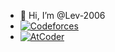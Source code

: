- 👋 Hi, I’m @Lev-2006
- [![Codeforces](https://badges.joonhyung.xyz/codeforces/lev1106.svg)](https://codeforces.com/profile/lev1106)
- [![AtCoder](https://badges.joonhyung.xyz/atcoder/lev1106.svg)](https://atcoder.jp/users/lev1106)

<!---
Lev-2006/Lev-2006 is a ✨ special ✨ repository because its `README.md` (this file) appears on your GitHub profile.
You can click the Preview link to take a look at your changes.
--->
